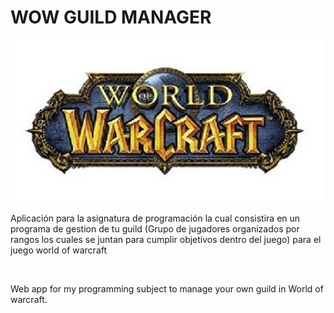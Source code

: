 # WOW GUILD MANAGER

![](screenshots/wowlogo.jpg)
<p>Aplicación para la asignatura de programación la cual consistira en un programa de gestion de tu guild (Grupo de jugadores organizados por rangos los cuales se juntan para cumplir objetivos dentro del juego)
para el juego world of warcraft

</p>
<br>
<p>
Web app for my programming subject to manage your own guild in World of warcraft.
</p>

